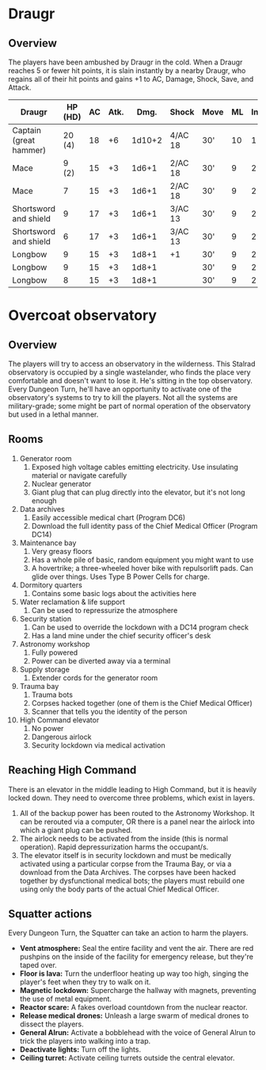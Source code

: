 # Draugr
## Overview
The players have been ambushed by Draugr in the cold.
When a Draugr reaches 5 or fewer hit points, it is slain instantly by a nearby Draugr, who regains all of their hit points and gains +1 to AC, Damage, Shock, Save, and Attack.

| Draugr                 | HP (HD) | AC  | Atk. | Dmg.   | Shock   | Move | ML  | Inst. | Skill | Save |
| ---------------------- | ------- | --- | ---- | ------ | ------- | ---- | --- | ----- | ----- | ---- |
| Captain (great hammer) | 20 (4)  | 18  | +6   | 1d10+2 | 4/AC 18 | 30'  | 10  | 1     | 2     | 13   |
| Mace                   | 9 (2)   | 15  | +3   | 1d6+1  | 2/AC 18 | 30'  | 9   | 2     | 1     | 14   |
| Mace                   | 7       | 15  | +3   | 1d6+1  | 2/AC 18 | 30'  | 9   | 2     | 1     | 14   |
| Shortsword and shield  | 9       | 17  | +3   | 1d6+1  | 3/AC 13 | 30'  | 9   | 2     | 1     | 14   |
| Shortsword and shield  | 6       | 17  | +3   | 1d6+1  | 3/AC 13 | 30'  | 9   | 2     | 1     | 14   |
| Longbow                | 9       | 15  | +3   | 1d8+1  | +1      | 30'  | 9   | 2     | 1     | 14   |
| Longbow                | 9       | 15  | +3   | 1d8+1  |         | 30'  | 9   | 2     | 1     | 14   |
| Longbow                | 8       | 15  | +3   | 1d8+1  |         | 30'  | 9   | 2     | 1     | 14   |

# Overcoat observatory
## Overview
The players will try to access an observatory in the wilderness. This Stalrad observatory is occupied by a single wastelander, who finds the place very comfortable and doesn't want to lose it. He's sitting in the top observatory. Every Dungeon Turn, he'll have an opportunity to activate one of the observatory's systems to try to kill the players. Not all the systems are military-grade; some might be part of normal operation of the observatory but used in a lethal manner.
## Rooms
1. Generator room
	1. Exposed high voltage cables emitting electricity. Use insulating material or navigate carefully
	2. Nuclear generator
	3. Giant plug that can plug directly into the elevator, but it's not long enough
2. Data archives
	1. Easily accessible medical chart (Program DC6)
	2. Download the full identity pass of the Chief Medical Officer (Program DC14)
3. Maintenance bay
	1. Very greasy floors
	2. Has a whole pile of basic, random equipment you might want to use
	3. A hovertrike; a three-wheeled hover bike with repulsorlift pads. Can glide over things. Uses Type B Power Cells for charge.
4. Dormitory quarters
	1. Contains some basic logs about the activities here
5. Water reclamation & life support
	1. Can be used to repressurize the atmosphere
6. Security station
	1. Can be used to override the lockdown with a DC14 program check
	2. Has a land mine under the chief security officer's desk
7. Astronomy workshop
	1. Fully powered
	2. Power can be diverted away via a terminal
8. Supply storage
	1. Extender cords for the generator room
9. Trauma bay
	1. Trauma bots
	2. Corpses hacked together (one of them is the Chief Medical Officer)
	3. Scanner that tells you the identity of the person
10. High Command elevator
	1. No power
	2. Dangerous airlock
	3. Security lockdown via medical activation
## Reaching High Command
There is an elevator in the middle leading to High Command, but it is heavily locked down. They need to overcome three problems, which exist in layers.
1. All of the backup power has been routed to the Astronomy Workshop. It can be rerouted via a computer, OR there is a panel near the airlock into which a giant plug can be pushed.
2. The airlock needs to be activated from the inside (this is normal operation). Rapid depressurization harms the occupant/s.
3. The elevator itself is in security lockdown and must be medically activated using a particular corpse from the Trauma Bay, or via a download from the Data Archives. The corpses have been hacked together by dysfunctional medical bots; the players must rebuild one using only the body parts of the actual Chief Medical Officer.
## Squatter actions
Every Dungeon Turn, the Squatter can take an action to harm the players.
- **Vent atmosphere:** Seal the entire facility and vent the air. There are red pushpins on the inside of the facility for emergency release, but they're taped over.
- **Floor is lava:** Turn the underfloor heating up way too high, singing the player's feet when they try to walk on it.
- **Magnetic lockdown:** Supercharge the hallway with magnets, preventing the use of metal equipment.
- **Reactor scare:** A fakes overload countdown from the nuclear reactor.
- **Release medical drones:** Unleash a large swarm of medical drones to dissect the players.
- **General Alrun:** Activate a bobblehead with the voice of General Alrun to trick the players into walking into a trap.
- **Deactivate lights:** Turn off the lights.
- **Ceiling turret:** Activate ceiling turrets outside the central elevator.